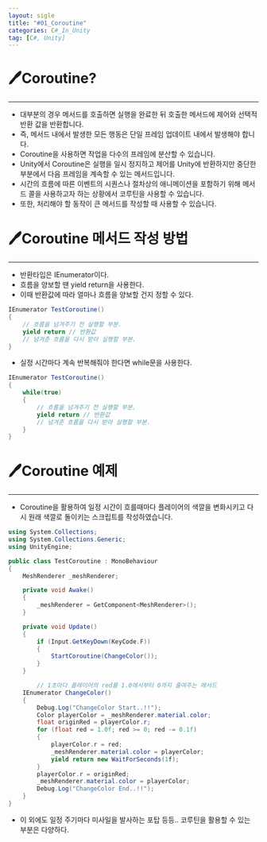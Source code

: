 ```yaml
---
layout: sigle
title: "#01_Coroutine"
categories: C#_In_Unity
tag: [C#, Unity]
---
```




# 🖊️Coroutine?

---

- 대부분의 경우 메서드를 호출하면 실행을 완료한 뒤 호출한 메서드에 제어와 선택적 반환 값을 반환합니다.
- 즉, 메서드 내에서 발생한 모든 행동은 단일 프레임 업데이트 내에서 발생해야 합니다.
- Coroutine을 사용하면 작업을 다수의 프레임에 분산할 수 있습니다.
- Unity에서 Coroutine은 실행을 일시 정지하고 제어를 Unity에 반환하지만 중단한 부분에서 다음 프레임을 계속할 수 있는 메서드입니다.
- 시간의 흐름에 따른 이벤트의 시퀀스나 절차상의 애니메이션을 포함하기 위해 메서드 콜을 사용하고자 하는 상황에서 코루틴을 사용할 수 있습니다.
- 또한, 처리해야 할 동작이 큰 메서드를 작성할 때 사용할 수 있습니다.

# 🖊️Coroutine 메서드 작성 방법

---

- 반환타입은 IEnumerator이다.
- 흐름을 양보할 땐 yield return을 사용한다.
- 이때 반환값에 따라 얼마나 흐름을 양보할 건지 정할 수 있다.

```csharp
IEnumerator TestCoroutine()
{
	// 흐름을 넘겨주기 전 실행할 부분.
	yield return // 반환값 
	// 넘겨준 흐름을 다시 받아 실행할 부분.
}
```

- 실정 시간마다 계속 반복해줘야 한다면 while문을 사용한다.

```csharp
IEnumerator TestCoroutine()
{
	while(true)
	{
		// 흐름을 넘겨주기 전 실행할 부분.
		yield return // 반환값
		// 넘겨준 흐름을 다시 받아 실행할 부분.
	}	
}
```

# 🖊️Coroutine 예제

---

- Coroutine을 활용하여 일정 시간이 흐를때마다 플레이어의 색깔을 변화시키고 다시 원래 색깔로 돌이키는 스크립트를 작성하였습니다.

```csharp
using System.Collections;
using System.Collections.Generic;
using UnityEngine;

public class TestCoroutine : MonoBehaviour
{
    MeshRenderer _meshRenderer;

    private void Awake()
    {
        _meshRenderer = GetComponent<MeshRenderer>();
    }

    private void Update()
    {
        if (Input.GetKeyDown(KeyCode.F))
        {
            StartCoroutine(ChangeColor());
        }
    }

		// 1초마다 플레이어의 red를 1.0에서부터 0까지 줄여주는 메서드
    IEnumerator ChangeColor()
    {
        Debug.Log("ChangeColor Start..!!");
        Color playerColor = _meshRenderer.material.color;
        float originRed = playerColor.r;
        for (float red = 1.0f; red >= 0; red -= 0.1f)
        {
            playerColor.r = red;
            _meshRenderer.material.color = playerColor;
            yield return new WaitForSeconds(1f);
        }
        playerColor.r = originRed;
        _meshRenderer.material.color = playerColor;
        Debug.Log("ChangeColor End..!!");
    }
}
```

- 이 외에도 일정 주기마다 미사일을 발사하는 포탑 등등.. 코루틴을 활용할 수 있는 부분은 다양하다.